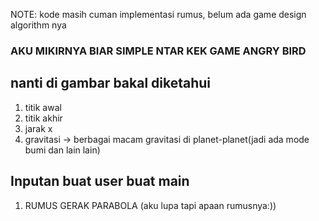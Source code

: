 NOTE: kode masih cuman implementasi rumus, belum ada game design algorithm nya

### AKU MIKIRNYA BIAR SIMPLE NTAR KEK GAME ANGRY BIRD

## nanti di gambar bakal diketahui 
1. titik awal
2. titik akhir
3. jarak x
4. gravitasi -> berbagai macam gravitasi di planet-planet(jadi ada mode bumi dan lain lain)

## Inputan buat user buat main
1. RUMUS GERAK PARABOLA (aku lupa tapi apaan rumusnya:))

